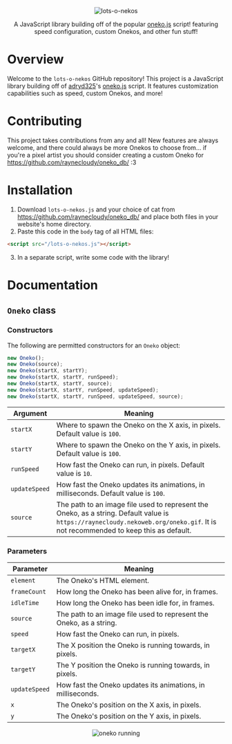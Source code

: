 <div align="center">
  <img src="https://raynecloudy.nekoweb.org/media/lots-o-nekos.png" alt="lots-o-nekos">
  
  A JavaScript library building off of the popular [oneko.js](https://github.com/adryd325/oneko.js/) script! featuring speed configuration, custom Onekos, and other fun stuff!
</div>

# Overview
Welcome to the `lots-o-nekos` GitHub repository! This project is a JavaScript library building off of [adryd325](https://github.com/adryd325/)'s [oneko.js](https://github.com/adryd325/oneko.js/) script. It features customization capabilities such as speed, custom Onekos, and more!

# Contributing
This project takes contributions from any and all! New features are always welcome, and there could always be more Onekos to choose from... if you're a pixel artist you should consider creating a custom Oneko for https://github.com/raynecloudy/oneko_db/ :3

# Installation
1. Download `lots-o-nekos.js` and your choice of cat from https://github.com/raynecloudy/oneko_db/ and place both files in your website's home directory.
2. Paste this code in the `body` tag of all HTML files:
```html
<script src="/lots-o-nekos.js"></script>
```
3. In a separate script, write some code with the library!

# Documentation

## `Oneko` class

### Constructors
The following are permitted constructors for an `Oneko` object:
```js
new Oneko();
new Oneko(source);
new Oneko(startX, startY);
new Oneko(startX, startY, runSpeed);
new Oneko(startX, startY, source);
new Oneko(startX, startY, runSpeed, updateSpeed);
new Oneko(startX, startY, runSpeed, updateSpeed, source);
```
Argument|Meaning
--------|-------
`startX`|Where to spawn the Oneko on the X axis, in pixels. Default value is `100`.
`startY`|Where to spawn the Oneko on the Y axis, in pixels. Default value is `100`.
`runSpeed`|How fast the Oneko can run, in pixels. Default value is `10`.
`updateSpeed`|How fast the Oneko updates its animations, in milliseconds. Default value is `100`.
`source`|The path to an image file used to represent the Oneko, as a string. Default value is `https://raynecloudy.nekoweb.org/oneko.gif`. It is not recommended to keep this as default.

### Parameters
Parameter|Meaning
---------|-------
`element`|The Oneko's HTML element.
`frameCount`|How long the Oneko has been alive for, in frames.
`idleTime`|How long the Oneko has been idle for, in frames.
`source`|The path to an image file used to represent the Oneko, as a string.
`speed`|How fast the Oneko can run, in pixels.
`targetX`|The X position the Oneko is running towards, in pixels.
`targetY`|The Y position the Oneko is running towards, in pixels.
`updateSpeed`|How fast the Oneko updates its animations, in milliseconds.
`x`|The Oneko's position on the X axis, in pixels.
`y`|The Oneko's position on the Y axis, in pixels.

<div align="center">
  <img src="https://raynecloudy.nekoweb.org/media/bar-cat.gif" alt="oneko running">
</div>